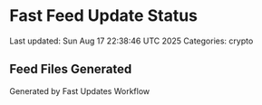 # Fast Feed Update Status
Last updated: Sun Aug 17 22:38:46 UTC 2025
Categories: crypto

## Feed Files Generated

Generated by Fast Updates Workflow
